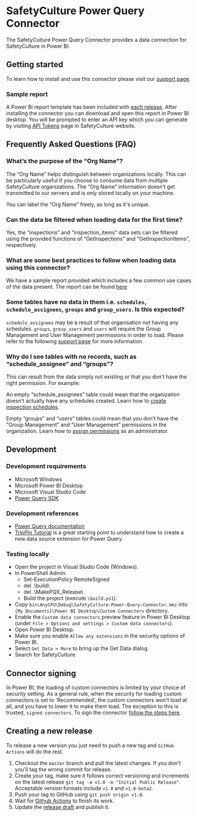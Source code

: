 # SafetyCulture Power Query Connector

The SafetyCulture Power Query Connector provides a data connection for SafetyCulture in Power BI.

## Getting started

To learn how to install and use this connector please visit our [support page](https://help.safetyculture.com/en_us/1514571103-SkUXQp9Hv).

### Sample report

A Power BI report template has been included with [each release](https://github.com/SafetyCulture/SafetyCulture-Power-Query-Connector/releases). After installing the connector you can download and open this report in Power BI desktop. You will be prompted to enter an API key which you can generate by visiting [API Tokens](https://app.safetyculture.com/account/api-tokens) page in SafetyCulture website.

## Frequently Asked Questions (FAQ)

### What’s the purpose of the “Org Name”?

The “Org Name” helps distinguish between organizations locally. This can be particularly useful if you choose to consume data from multiple SafetyCulture organizations. The “Org Name” information doesn’t get transmitted to our servers and is only stored locally on your machine.

You can label the “Org Name” freely, as long as it's unique.

### Can the data be filtered when loading data for the first time?

Yes, the “inspections” and “inspection_items” data sets can be filtered using the provided functions of “GetInspections” and “GetInspectionItems”, respectively.

### What are some best practices to follow when loading data using this connector?

We have a sample report provided which includes a few common use cases of the data present. The report can be found [here](./Sample%20Report.pbit)

### Some tables have no data in them i.e. `schedules`, `schedule_assignees`, `groups` and `group_users`. Is this expected?

`schedule_assignees` may be a result of that organisation not having any schedules. `groups`, `group_users` and `users` will require the Group Management and User Management permissions in order to load. Please refer to the following [support page](https://help.safetyculture.com/en_us/1514571103-SkUXQp9Hv) for more information.

### Why do I see tables with no records, such as “schedule_assignee” and “groups”?

This can result from the data simply not existing or that you don’t have the right permission. For example:

An empty “schedule_assignees” table could mean that the organization doesn’t actually have any schedules created. Learn how to [create inspection schedules](https://help.safetyculture.com/1064010777-SJ8X8DtVv).

Empty “groups” and “users” tables could mean that you don’t have the “Group Management” and “User Management” permissions in the organization. Learn how to [assign permissions](https://help.safetyculture.com/en_us/1064273113-Hyv7g_tVv) as an administrator.

## Development

### Development requirements

- Microsoft Windows
- Microsoft Power BI Desktop
- Microsoft Visual Studio Code
- [Power Query SDK](https://learn.microsoft.com/en-us/power-query/power-query-sdk-vs-code)

### Development references

- [Power Query documentation](https://docs.microsoft.com/en-us/power-query/)
- [TripPin Tutorial](https://docs.microsoft.com/en-us/power-query/samples/trippin/readme) is a great starting point to understand how to create a new data source extension for Power Query.

### Testing locally
- Open the project in Visual Studio Code (Windows).
- In PowerShell Admin:
  - Set-ExecutionPolicy RemoteSigned
  - del .\build\
  - del .\MakePQX_Release\
  - Build the project (execute `\build.ps1`).
- Copy `bin\AnyCPU\Debug\SafetyCulture-Power-Query-Connector.mez` into `[My Documents]\Power BI Desktop\Custom Connectors` directory.
- Enable the `Custom data connectors` preview feature in Power BI Desktop (under `File > Options and settings > Custom data connectors`).
- Open Power BI Desktop.
- Make sure you enable `Allow any extensions` in the security options of Power BI.
- Select `Get Data > More` to bring up the Get Data dialog.
- Search for SafetyCulture

## Connector signing

In Power BI, the loading of custom connectors is limited by your choice of security setting.
As a general rule, when the security for loading custom connectors is set to 'Recommended',
the custom connectors won't load at all, and you have to lower it to make them load.
The exception to this is trusted, `signed connectors`. To sign the connector [follow the steps here](https://docs.microsoft.com/en-us/power-query/HandlingConnectorSigning).

## Creating a new release

To release a new version you just need to push a new tag and `GitHub Actions` will do the rest.

1. Checkout the `master` branch and pull the latest changes. If you don't you'll tag the wrong commit for release.
2. Create your tag, make sure it follows correct versioning and increments on the latest release
`git tag -a v1.0 -m "Initial Public Release"`.  
Acceptable version formats include `v1.0` and `v1.0-beta2`.
3. Push your tag to GitHub using `git push origin v1.0`.
4. Wait for [Github Actions](https://github.com/SafetyCulture/SafetyCulture-Power-Query-Connector/actions) to finish its work.
4. Update the [release draft](https://github.com/SafetyCulture/SafetyCulture-Power-Query-Connector/releases) and publish it.
